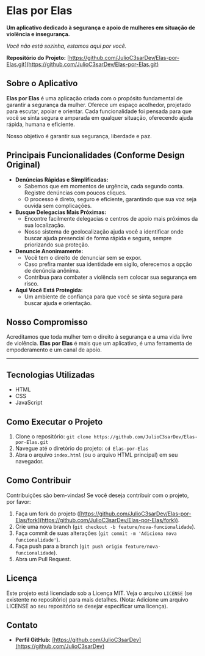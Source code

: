 # Elas por Elas

**Um aplicativo dedicado à segurança e apoio de mulheres em situação de violência e insegurança.**

*Você não está sozinha, estamos aqui por você.*

**Repositório do Projeto:** [https://github.com/JulioC3sarDev/Elas-por-Elas.git](https://github.com/JulioC3sarDev/Elas-por-Elas.git)

## Sobre o Aplicativo

**Elas por Elas** é uma aplicação criada com o propósito fundamental de garantir a segurança da mulher. Oferece um espaço acolhedor, projetado para escutar, apoiar e orientar. Cada funcionalidade foi pensada para que você se sinta segura e amparada em qualquer situação, oferecendo ajuda rápida, humana e eficiente.

Nosso objetivo é garantir sua segurança, liberdade e paz.

## Principais Funcionalidades (Conforme Design Original)

* **Denúncias Rápidas e Simplificadas:**
    * Sabemos que em momentos de urgência, cada segundo conta. Registre denúncias com poucos cliques.
    * O processo é direto, seguro e eficiente, garantindo que sua voz seja ouvida sem complicações.
* **Busque Delegacias Mais Próximas:**
    * Encontre facilmente delegacias e centros de apoio mais próximos da sua localização.
    * Nosso sistema de geolocalização ajuda você a identificar onde buscar ajuda presencial de forma rápida e segura, sempre priorizando sua proteção.
* **Denuncie Anonimamente:**
    * Você tem o direito de denunciar sem se expor.
    * Caso prefira manter sua identidade em sigilo, oferecemos a opção de denúncia anônima.
    * Contribua para combater a violência sem colocar sua segurança em risco.
* **Aqui Você Está Protegida:**
    * Um ambiente de confiança para que você se sinta segura para buscar ajuda e orientação.

## Nosso Compromisso

Acreditamos que toda mulher tem o direito à segurança e a uma vida livre de violência. **Elas por Elas** é mais que um aplicativo, é uma ferramenta de empoderamento e um canal de apoio.

---

## Tecnologias Utilizadas
* HTML
* CSS
* JavaScript

## Como Executar o Projeto
1.  Clone o repositório: `git clone https://github.com/JulioC3sarDev/Elas-por-Elas.git`
2.  Navegue até o diretório do projeto: `cd Elas-por-Elas`
3.  Abra o arquivo `index.html` (ou o arquivo HTML principal) em seu navegador.

## Como Contribuir
Contribuições são bem-vindas! Se você deseja contribuir com o projeto, por favor:
1.  Faça um fork do projeto ([https://github.com/JulioC3sarDev/Elas-por-Elas/fork](https://github.com/JulioC3sarDev/Elas-por-Elas/fork)).
2.  Crie uma nova branch (`git checkout -b feature/nova-funcionalidade`).
3.  Faça commit de suas alterações (`git commit -m 'Adiciona nova funcionalidade'`).
4.  Faça push para a branch (`git push origin feature/nova-funcionalidade`).
5.  Abra um Pull Request.

## Licença
Este projeto está licenciado sob a Licença MIT. Veja o arquivo `LICENSE` (se existente no repositório) para mais detalhes. (Nota: Adicione um arquivo LICENSE ao seu repositório se desejar especificar uma licença).

## Contato
* **Perfil GitHub:** [https://github.com/JulioC3sarDev](https://github.com/JulioC3sarDev)